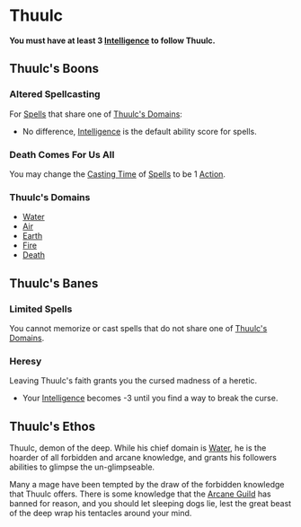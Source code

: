 # Thuulc
**You must have at least 3 [Intelligence](../../../../Player%20Characters/Chosen%20Statistics/Intelligence.md) to follow Thuulc.**
## Thuulc's Boons
### Altered Spellcasting
For [Spells](../../../Spells.md) that share one of [Thuulc's Domains](Thuulc.md#Thuulc's%20Domains):
- No difference, [Intelligence](../../../../Player%20Characters/Chosen%20Statistics/Intelligence.md) is the default ability score for spells.
### Death Comes For Us All
You may change the [Casting Time](../../../Spellcasting.md#Casting%20Time) of [Spells](../../../Spells.md) to be 1 [Action](../../../../Game%20Procedures/Action.md).
### Thuulc's Domains
- [Water](../../../Spell%20Domains/Water.md)
- [Air](../../../Spell%20Domains/Air.md)
- [Earth](../../../Spell%20Domains/Earth.md)
- [Fire](../../../Spell%20Domains/Fire.md)
- [Death](../../../Spell%20Domains/Death.md)
## Thuulc's Banes
### Limited Spells
You cannot memorize or cast spells that do not share one of [Thuulc's Domains](Thuulc.md#Thuulc's%20Domains).
### Heresy
Leaving Thuulc's faith grants you the cursed madness of a heretic.
- Your [Intelligence](../../../../Player%20Characters/Chosen%20Statistics/Intelligence.md) becomes -3 until you find a way to break the curse.
## Thuulc's Ethos
Thuulc, demon of the deep. While his chief domain is [Water](../../../Spell%20Domains/Water.md), he is the hoarder of all forbidden and arcane knowledge, and grants his followers abilities to glimpse the un-glimpseable.

Many a mage have been tempted by the draw of the forbidden knowledge that Thuulc offers. There is some knowledge that the [Arcane Guild](../../../../Economy/Detailed%20Prices/Relevant%20Prices/Arcane%20Guild.md) has banned for reason, and you should let sleeping dogs lie, lest the great beast of the deep wrap his tentacles around your mind.